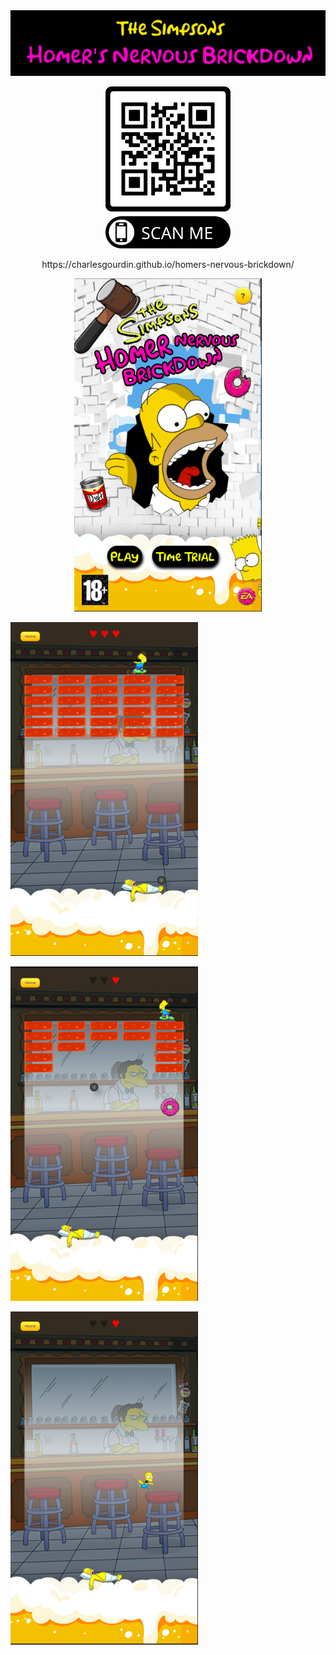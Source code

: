<img src='./src/images/Banniere.png' alt='banniere'/>

<p align="center">
  <img src='./src/images/hnb_qr_code.png' alt='QRCode' width="200"/>
</p>
<p align="center">
https://charlesgourdin.github.io/homers-nervous-brickdown/
</p>

<p align="center">
<img src='./src/images/homepage.png' alt='homepage' width="300"/><p>   </p>
<img src='./src/images/startGame.png' alt='startGame' width="300"/><p>   </p>
<img src='./src/images/donuts_fall.png' alt='donuts' width="300"/><p>   </p>
<img src='./src/images/bartFall.png' alt='bartFall' width="300"/><p>   </p>
</div>


